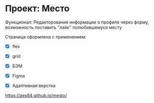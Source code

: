 # Проект: Место

Функционал:
Редакторования информации о профиле через форму, возможность поставить "лайк" полюбившемуся месту

 
 Страница оформлена  с применением:  
- [x] flex  
- [x] grid 
- [x] БЭМ  
- [x] Figma 
- [x] Адаптивная верстка

 

https://aes64.github.io/mesto/